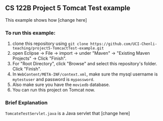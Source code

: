 ## CS 122B Project 5 Tomcat Test example

This example shows how [change here]

### To run this example: 
1. clone this repository using `git clone https://github.com/UCI-Chenli-teaching/project5-TomcactTest-example.git`
2. open Eclipse -> File -> import -> under "Maven" -> "Existing Maven Projects" -> Click "Finish".
3. For "Root Directory", click "Browse" and select this repository's folder. Click "Finish".
4. In `WebContent/META-INF/context.xml`, make sure the mysql username is `mytestuser` and password is `mypassword`.
5. Also make sure you have the `moviedb` database.
6. You can run this project on Tomcat now.

### Brief Explanation
`TomcateTestServlet.java` is a Java servlet that [change here]

